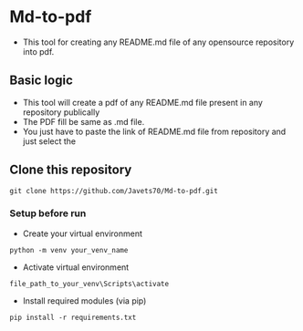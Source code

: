 # Md-to-pdf
- This tool for creating any README.md file of any opensource repository into pdf.

## Basic logic
- This tool will create a pdf of any README.md file present in any repository publically
- The PDF fill be same as .md file.
- You just have to paste the link of README.md file from repository and just select the 

## Clone this repository
```
git clone https://github.com/Javets70/Md-to-pdf.git
```

### Setup before run
- Create your virtual environment
```
python -m venv your_venv_name
```
- Activate virtual environment
```
file_path_to_your_venv\Scripts\activate
```
- Install required modules (via pip)
```
pip install -r requirements.txt
```
